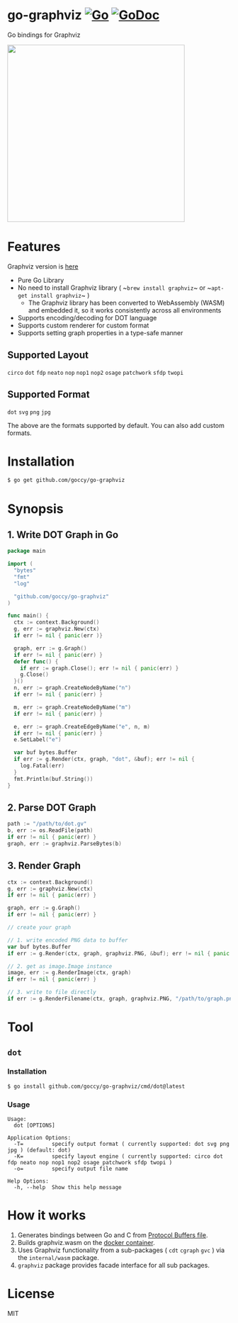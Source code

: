 # go-graphviz [![Go](https://github.com/goccy/go-graphviz/workflows/Go/badge.svg)](https://github.com/goccy/go-graphviz/actions) [![GoDoc](https://godoc.org/github.com/goccy/go-graphviz?status.svg)](https://pkg.go.dev/github.com/goccy/go-graphviz) 

Go bindings for Graphviz

<img src="https://user-images.githubusercontent.com/209884/90976476-64e84000-e578-11ea-9596-fb4a7d3b11a6.png" width="400px"></img>

# Features

Graphviz version is [here](./graphviz.version)

- Pure Go Library
- No need to install Graphviz library ( ~`brew install graphviz`~ or ~`apt-get install graphviz`~ )
  - The Graphviz library has been converted to WebAssembly (WASM) and embedded it, so it works consistently across all environments
- Supports encoding/decoding for DOT language
- Supports custom renderer for custom format
- Supports setting graph properties in a type-safe manner

## Supported Layout

`circo` `dot` `fdp` `neato` `nop` `nop1` `nop2` `osage` `patchwork` `sfdp` `twopi`

## Supported Format

`dot` `svg` `png` `jpg`

The above are the formats supported by default. You can also add custom formats.

# Installation

```bash
$ go get github.com/goccy/go-graphviz
```

# Synopsis

## 1. Write DOT Graph in Go

```go
package main

import (
  "bytes"
  "fmt"
  "log"

  "github.com/goccy/go-graphviz"
)

func main() {
  ctx := context.Background()
  g, err := graphviz.New(ctx)
  if err != nil { panic(err )}

  graph, err := g.Graph()
  if err != nil { panic(err) }
  defer func() {
    if err := graph.Close(); err != nil { panic(err) }
    g.Close()
  }()
  n, err := graph.CreateNodeByName("n")
  if err != nil { panic(err) }

  m, err := graph.CreateNodeByName("m")
  if err != nil { panic(err) }

  e, err := graph.CreateEdgeByName("e", n, m)
  if err != nil { panic(err) }
  e.SetLabel("e")

  var buf bytes.Buffer
  if err := g.Render(ctx, graph, "dot", &buf); err != nil {
    log.Fatal(err)
  }
  fmt.Println(buf.String())
}
```

## 2. Parse DOT Graph

```go
path := "/path/to/dot.gv"
b, err := os.ReadFile(path)
if err != nil { panic(err) }
graph, err := graphviz.ParseBytes(b)
```

## 3. Render Graph

```go
ctx := context.Background()
g, err := graphviz.New(ctx)
if err != nil { panic(err) }

graph, err := g.Graph()
if err != nil { panic(err) }

// create your graph

// 1. write encoded PNG data to buffer
var buf bytes.Buffer
if err := g.Render(ctx, graph, graphviz.PNG, &buf); err != nil { panic(err) }

// 2. get as image.Image instance
image, err := g.RenderImage(ctx, graph)
if err != nil { panic(err) }

// 3. write to file directly
if err := g.RenderFilename(ctx, graph, graphviz.PNG, "/path/to/graph.png"); err != nil { panic(err) }
```

# Tool

## `dot`

### Installation

```bash
$ go install github.com/goccy/go-graphviz/cmd/dot@latest
```

### Usage

```
Usage:
  dot [OPTIONS]

Application Options:
  -T=         specify output format ( currently supported: dot svg png jpg ) (default: dot)
  -K=         specify layout engine ( currently supported: circo dot fdp neato nop nop1 nop2 osage patchwork sfdp twopi )
  -o=         specify output file name

Help Options:
  -h, --help  Show this help message
```

# How it works

1. Generates bindings between Go and C from [Protocol Buffers file](./internal/wasm/bind.proto).
2. Builds graphviz.wasm on the [docker container](./internal/wasm/build/Dockerfile).
3. Uses Graphviz functionality from a sub-packages ( `cdt` `cgraph` `gvc` ) via the `internal/wasm` package. 
4. `graphviz` package provides facade interface for all sub packages.

# License

MIT

